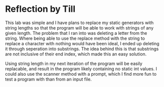 # Reflection by Till

This lab was simple and I have plans to replace my static generators with
string lengths so that the program will be able to work with strings of any
given length. The problem that I ran into was deleting a letter from the
string. Where being able to use the replace method with the string to replace a
character with nothing would have been ideal, I ended up deleting it through
seperation into substrings. The idea behind this is that substrings are not
inclusive of their end index, which made this an easy solution.

Using string length in my next iteration of the program will be easily
replacable, and result in the program likely containing no static int values. I
could also use the scanner method with a prompt, which I find more fun to test
a program with than from an input file.
